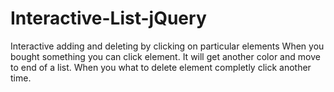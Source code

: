 # Interactive-List-jQuery

Interactive adding and deleting by clicking on particular elements 
When you bought something you can click element. It will get another color and move to end of a list.
When you what to delete element completly click another time. 
